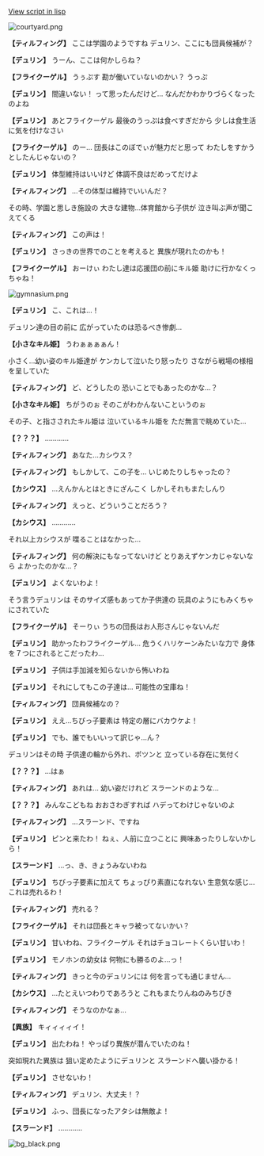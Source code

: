 [View script in lisp](../scripts/202340121.txt)

![courtyard.png](../images/backgrounds/courtyard.png)

**【ティルフィング】**
ここは学園のようですね
デュリン、ここにも団員候補が？

**【デュリン】**
うーん、ここは何かしらね？

**【フライクーゲル】**
うぅぷす
勘が働いていないのかい？
うっぷ

**【デュリン】**
間違いない！
って思ったんだけど…
なんだかわかりづらくなったのよね

**【デュリン】**
あとフライクーゲル
最後のうっぷは食べすぎだから
少しは食生活に気を付けなさい

**【フライクーゲル】**
のー…
団長はこのぼでぃが魅力だと思って
わたしをすかうとしたんじゃないの？

**【デュリン】**
体型維持はいいけど
体調不良はだめってだけよ

**【ティルフィング】**
…その体型は維持でいいんだ？

その時、学園と思しき施設の
大きな建物…体育館から子供が
泣き叫ぶ声が聞こえてくる

**【ティルフィング】**
この声は！

**【デュリン】**
さっきの世界でのことを考えると
異族が現れたのかも！

**【フライクーゲル】**
おーけぃ
わたし達は応援団の前にキル姫
助けに行かなくっちゃね！

![gymnasium.png](../images/backgrounds/gymnasium.png)

**【デュリン】**
こ、これは…！

デュリン達の目の前に
広がっていたのは恐るべき惨劇…

**【小さなキル姫】**
うわぁぁぁぁん！

小さく…幼い姿のキル姫達が
ケンカして泣いたり怒ったり
さながら戦場の様相を呈していた

**【ティルフィング】**
ど、どうしたの
恐いことでもあったのかな…？

**【小さなキル姫】**
ちがうのぉ
そのこがわかんないこというのぉ

その子、と指さされたキル姫は
泣いているキル姫を
ただ無言で眺めていた…

**【？？？】**
…………

**【ティルフィング】**
あなた…カシウス？

**【ティルフィング】**
もしかして、この子を…
いじめたりしちゃったの？

**【カシウス】**
…えんかんとはときにざんこく
しかしそれもまたしんり

**【ティルフィング】**
えっと、どういうことだろう？

**【カシウス】**
…………

それ以上カシウスが
喋ることはなかった…

**【ティルフィング】**
何の解決にもなってないけど
とりあえずケンカじゃないなら
よかったのかな…？

**【デュリン】**
よくないわよ！

そう言うデュリンは
そのサイズ感もあってか子供達の
玩具のようにもみくちゃにされていた

**【フライクーゲル】**
そーりぃ
うちの団長はお人形さんじゃないんだ

**【デュリン】**
助かったわフライクーゲル…
危うくハリケーンみたいな力で
身体を７つにされるとこだったわ…

**【デュリン】**
子供は手加減を知らないから怖いわね

**【デュリン】**
それにしてもこの子達は…
可能性の宝庫ね！

**【ティルフィング】**
団員候補なの？

**【デュリン】**
ええ…ちびっ子要素は
特定の層にバカウケよ！

**【デュリン】**
でも、誰でもいいって訳じゃ…ん？

デュリンはその時
子供達の輪から外れ、ポツンと
立っている存在に気付く

**【？？？】**
…はぁ

**【ティルフィング】**
あれは…
幼い姿だけれど
スラーンドのような…

**【？？？】**
みんなこどもね
おおさわぎすれば
ハデってわけじゃないのよ

**【ティルフィング】**
…スラーンド、ですね

**【デュリン】**
ピンと来たわ！
ねぇ、人前に立つことに
興味あったりしないかしら！

**【スラーンド】**
…っ、き、きょうみないわね

**【デュリン】**
ちびっ子要素に加えて
ちょっぴり素直になれない
生意気な感じ…これは売れるわ！

**【ティルフィング】**
売れる？

**【フライクーゲル】**
それは団長とキャラ被ってないかい？

**【デュリン】**
甘いわね、フライクーゲル
それはチョコレートくらい甘いわ！

**【デュリン】**
モノホンの幼女は
何物にも勝るのよ…っ！

**【ティルフィング】**
きっと今のデュリンには
何を言っても通じません…

**【カシウス】**
…たとえいつわりであろうと
これもまたりんねのみちびき

**【ティルフィング】**
そうなのかなぁ…

**【異族】**
キィィィィイ！

**【デュリン】**
出たわね！
やっぱり異族が潜んでいたのね！

突如現れた異族は
狙い定めたようにデュリンと
スラーンドへ襲い掛かる！

**【デュリン】**
させないわ！

**【ティルフィング】**
デュリン、大丈夫！？

**【デュリン】**
ふっ、団長になったアタシは無敵よ！

**【スラーンド】**
…………

![bg_black.png](../images/backgrounds/bg_black.png)

